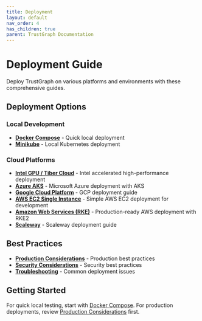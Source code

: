```yaml
---
title: Deployment
layout: default
nav_order: 4
has_children: true
parent: TrustGraph Documentation
---
```


# Deployment Guide

Deploy TrustGraph on various platforms and environments with these comprehensive guides.

## Deployment Options

### Local Development
- **[Docker Compose](docker-compose/)** - Quick local deployment
- **[Minikube](minikube/)** - Local Kubernetes deployment

### Cloud Platforms
- **[Intel GPU / Tiber Cloud](intel/)** - Intel accelerated high-performance deployment
- **[Azure AKS](azure/)** - Microsoft Azure deployment with AKS
- **[Google Cloud Platform](gcp/)** - GCP deployment guide
- **[AWS EC2 Single Instance](aws-ec2/)** - Simple AWS EC2 deployment for development
- **[Amazon Web Services (RKE)](aws-rke/)** - Production-ready AWS deployment with RKE2
- **[Scaleway](scaleway/)** - Scaleway deployment guide

## Best Practices

- **[Production Considerations](production-considerations/)** - Production best practices
- **[Security Considerations](security-considerations/)** - Security best practices
- **[Troubleshooting](troubleshooting/)** - Common deployment issues

## Getting Started

For quick local testing, start with [Docker Compose](docker-compose/). For production deployments, review [Production Considerations](production-considerations/) first.

